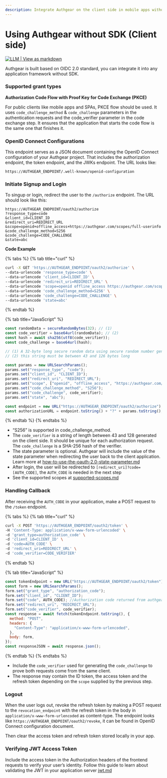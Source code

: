 ```yaml
---
description: Integrate Authgear on the client side in mobile apps without SDK
---
```


# Using Authgear without SDK (Client side)

[![LLM | View as markdown](https://img.shields.io/badge/LLM-View%20as%20markdown-blue)](https://raw.githubusercontent.com/authgear/docs/refs/heads/main/get-started/native-mobile-app/using-authgear-without-sdk-client-side.md)

Authgear is built based on OIDC 2.0 standard, you can integrate it into any application framework without SDK.

### Supported grant types

**Authorization Code Flow with Proof Key for Code Exchange (PKCE)**

For public clients like mobile apps and SPAs, PKCE flow should be used. It uses `code_challenge_method` & `code_challenge` parameters in the authentication requests and the code\_verifier parameter in the code exchange step. It ensures that the application that starts the code flow is the same one that finishes it.

### OpenID Connect Configurations

This endpoint serves as a JSON document containing the OpenID Connect configuration of your Authgear project. That includes the authorization endpoint, the token endpoint, and the JWKs endpoint. The URL looks like:

```
https://AUTHGEAR_ENDPOINT/.well-known/openid-configuration
```

### Initiate Signup and Login

To singup or login, redirect the user to the `/authorize` endpoint. The URL should look like this:

```url
https://AUTHGEAR_ENDPOINT/oauth2/authorize
?response_type=code
&client_id=CLIENT_ID
&redirect_uri=REDIRECT_URL
&scope=openid+offline_access+https://authgear.com/scopes/full-userinfo
&code_challenge_method=S256
&code_challenge=CODE_CHALLENGE
&state=abc
```

**Code Example**

{% tabs %}
{% tab title="curl" %}
```bash
curl -X GET 'https://AUTHGEAR_ENDPOINT/oauth2/authorize' \
--data-urlencode 'response_type=code' \
--data-urlencode 'client_id=CLIENT_ID' \
--data-urlencode 'redirect_uri=REDIRECT_URL' \
--data-urlencode 'scope=openid offline_access https://authgear.com/scopes/full-userinfo' \
--data-urlencode 'code_challenge_method=S256' \
--data-urlencode 'code_challenge=CODE_CHALLENGE' \
--data-urlencode 'state=abc'
```
{% endtab %}

{% tab title="JavaScript" %}
```javascript
const randomData = secureRandomBytes(32); // (1)
const code_verifier = base64url(randomData); // (2) 
const hash = await sha256(utf8(code_verifier));
const code_challenge = base64url(hash);

// (1) A 32-byte long secure random data using secure random number generator
// (2) this string must be between 43 and 126 bytes long

const params = new URLSearchParams();
params.set("response_type", "code");
params.set("client_id", "CLIENT_ID");
params.set("redirect_uri", "REDIRECT_URL");
params.set("scope", ["openid", "offline_access", "https://authgear.com/scopes/full-userinfo"].join(" "));
params.set("code_challenge_method", "S256");
params.set("code_challenge", code_verifier);
params.set("state", "abc");

const endpoint = new URL("https://AUTHGEAR_ENDPOINT/oauth2/authorize");
const authorizationURL = endpoint.toString() + "?" + params.toString();
```
{% endtab %}
{% endtabs %}

* “S256” is supported in code\_challenge\_method.
* The `code_verifier` is a string of length between 43 and 128 generated on the client side. It should be unique for each authorization request. The `code_challenge` is a SHA-256 hash of the verifier.
* The state parameter is optional. Authgear will include the value of the state parameter when redirecting the user back to the client application. Learn more at [how-to-use-the-oauth-2.0-state-parameter.md](../../authentication-and-access/authentication/how-to-use-the-oauth-2.0-state-parameter.md "mention")
* After login, the user will be redirected to `[redirect_uri]?code=[AUTH_CODE]`, the `AUTH_CODE` is needed in the next step
* See the supported scopes at [supported-scopes.md](../../reference/apis/oauth-2.0-and-openid-connect-oidc/supported-scopes.md "mention")

### Handling Callback

After receiving the `AUTH_CODE` in your application, make a POST request to the `/token` endpoint.

{% tabs %}
{% tab title="curl" %}
```sh
curl -X POST 'https://AUTHGEAR_ENDPOINT/oauth2/token' \
-H 'Content-Type: application/x-www-form-urlencoded' \
-d 'grant_type=authorization_code' \
-d 'client_id=CLIENT_ID' \
-d 'code=AUTH_CODE' \
-d 'redirect_uri=REDIRECT_URL' \
-d 'code_verifier=CODE_VERIFIER'
```
{% endtab %}

{% tab title="JavaScript" %}
```javascript
const tokenEndpoint = new URL("https://AUTHGEAR_ENDPOINT/oauth2/token");
const form = new URLSearchParams();
form.set("grant_type", "authorization_code");
form.set("client_id", "CLIENT_ID");
form.set("code", AUTH_CODE); //Authorization code returned from authgear server
form.set("redirect_uri", "REDIRECT_URL");
form.set("code_verifier", code_verifier);
const response = await fetch(tokenEndpoint.toString(), {
  method: "POST",
  headers: {
    "Content-Type": "application/x-www-form-urlencoded",
  },
  body: form,
});
const responseJSON = await response.json();
```
{% endtab %}
{% endtabs %}

* Include the `code_verifier` used for generating the `code_challenge` to prove both requests come from the same client.
* The response may contain the ID token, the access token and the refresh token depending on the `scope` supplied by the previous step.

### Logout

When the user logs out, revoke the refresh token by making a POST request to the `revocation_endpoint` with the refresh token in the body in `application/x-www-form-urlencoded` as content-type. The endpoint looks like `https://AUTHGEAR_ENDPOINT/oauth2/revoke`, it can be found in OpenID Connect configuration document.

Then clear the access token and refresh token stored locally in your app.

### Verifying JWT Access Token

Include the access token in the Authorization headers of the frontend requests to verify your user’s identity. Follow this guide to learn about validating the JWT in your application server [jwt.md](../backend-api/jwt.md "mention")

